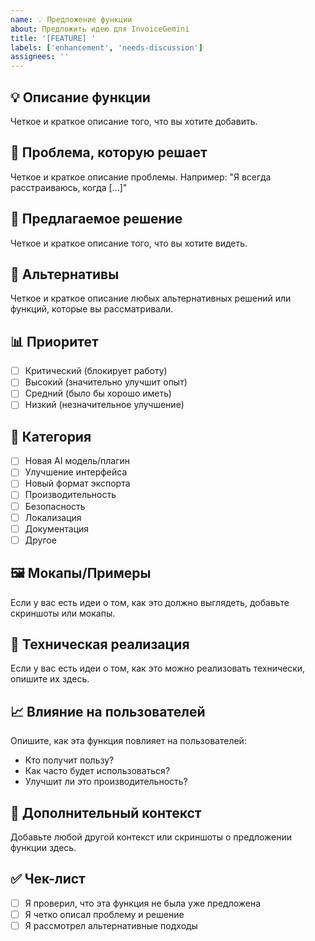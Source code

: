 ```yaml
---
name: 💡 Предложение функции
about: Предложить идею для InvoiceGemini
title: '[FEATURE] '
labels: ['enhancement', 'needs-discussion']
assignees: ''
---
```


## 💡 Описание функции
Четкое и краткое описание того, что вы хотите добавить.

## 🎯 Проблема, которую решает
Четкое и краткое описание проблемы. Например: "Я всегда расстраиваюсь, когда [...]"

## 💭 Предлагаемое решение
Четкое и краткое описание того, что вы хотите видеть.

## 🔄 Альтернативы
Четкое и краткое описание любых альтернативных решений или функций, которые вы рассматривали.

## 📊 Приоритет
- [ ] Критический (блокирует работу)
- [ ] Высокий (значительно улучшит опыт)
- [ ] Средний (было бы хорошо иметь)
- [ ] Низкий (незначительное улучшение)

## 🎨 Категория
- [ ] Новая AI модель/плагин
- [ ] Улучшение интерфейса
- [ ] Новый формат экспорта
- [ ] Производительность
- [ ] Безопасность
- [ ] Локализация
- [ ] Документация
- [ ] Другое

## 🖼️ Мокапы/Примеры
Если у вас есть идеи о том, как это должно выглядеть, добавьте скриншоты или мокапы.

## 🔧 Техническая реализация
Если у вас есть идеи о том, как это можно реализовать технически, опишите их здесь.

## 📈 Влияние на пользователей
Опишите, как эта функция повлияет на пользователей:
- Кто получит пользу?
- Как часто будет использоваться?
- Улучшит ли это производительность?

## 🔧 Дополнительный контекст
Добавьте любой другой контекст или скриншоты о предложении функции здесь.

## ✅ Чек-лист
- [ ] Я проверил, что эта функция не была уже предложена
- [ ] Я четко описал проблему и решение
- [ ] Я рассмотрел альтернативные подходы 